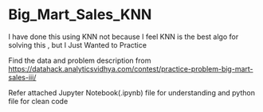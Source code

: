 # Big_Mart_Sales_KNN
I have done this using KNN not because I feel KNN is the best algo for solving this , but I Just Wanted to Practice

Find the data and problem description from https://datahack.analyticsvidhya.com/contest/practice-problem-big-mart-sales-iii/

Refer attached Jupyter Notebook(.ipynb) file for understanding and python file for clean code
